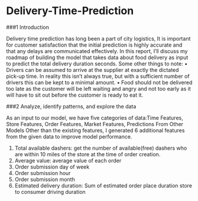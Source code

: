 # Delivery-Time-Prediction
###1 Introduction

Delivery time prediction has long been a part of city logistics, It is important for customer satisfaction
that the initial prediction is highly accurate and that any delays are communicated effectively.
In this report, I’ll discuss my roadmap of building the model that takes data about food delivery
as input to predict the total delivery duration seconds.
Some other things to note:
• Drivers can be assumed to arrive at the supplier at exactly the dictated pick-up time. In
reality this isn’t always true, but with a sufficient number of drivers this can be kept to a
minimal amount.
• Food should not be delivered too late as the customer will be left waiting and angry and not
too early as it will have to sit out before the customer is ready to eat it.

###2 Analyze, identify patterns, and explore the data

As an input to our model, we have five categories of data:Time Features, Store Features, Order
Features, Market Features, Predictions From Other Models
Other than the existing features, I generated 6 additional features from the given data to
improve model performance.
1. Total available dashers: get the number of available(free) dashers who are within 10 miles of
the store at the time of order creation.
2. Average value: average value of each order
3. Order submission day of week
4. Order submission hour
5. Order submission month
6. Estimated delivery duration: Sum of estimated order place duration store to consumer driving
duration
